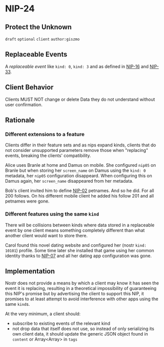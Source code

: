 NIP-24
======

Protect the Unknown
-------------------

`draft` `optional` `client` `author:giszmo`

## Replaceable Events

A *replaceable event* like `kind: 0`, `kind: 3` and as defined in
[NIP-16](16.md) and [NIP-33](33.md).

## Client Behavior

Clients MUST NOT change or delete Data they do not understand without user
confirmation.

Rationale
---------

### Different extensions to a feature

Clients differ in their feature sets and as nips expand kinds, clients that do
not consider unsupported parameters remove those when "replacing" events,
breaking the clients' compatibility.

Alice uses Branle at home and Damus on mobile. She configured `nip05` on Branle
but when storing her `screen_name` on Damus using the `kind: 0` metadata, her
`nip05` configuration disappeard. When configuring this on Damus again, her
`screen_name` disappeared from her metadata.

Bob's client invited him to define [NIP-02](02.md) petnames. And so he did. For
all 200 follows. On his different mobile client he added his follow 201 and all
petnames were gone.

### Different features using the same `kind`

There will be collisions between kinds where data stored in a replaceable event
by one client means something completely different than what another client
would want to store there.

Carol found this novel dating website and configured her (nostr `kind: 10101`)
profile. Some time later she installed that game using her common identity
thanks to [NIP-07](07.md) and all her dating app configuration was gone.

Implementation
--------------

Nostr does not provide a means by which a client may know it has seen the event
it is replacing, resulting in a theoretical impossibility of guaranteeing this
NIP's promise but by advertising the client to support this NIP, it promises to
at least attempt to avoid interference with other apps using the same `kind`s.

At the very minimum, a client should:
* subscribe to existing events of the relevant kind
* not drop data that itself does not use, so instead of only serializing its
  own client data, it should update the generic JSON object found in `content`
  or Array<Array<String>> in `tags`
